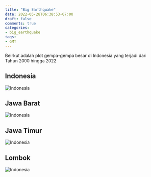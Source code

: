 ```yaml
---
title: "Big Earthquake"
date: 2022-05-28T06:38:53+07:00
draft: false
comments: true
categories:
- big_earthquake
tags:
- GMT
---
```


Beirkut adalah plot gempa-gempa besar di Indonesia yang terjadi dari Tahun 2000 hingga 2022

## Indonesia

![Indonesia](/img/Big/Indonesia1.png)
## Jawa Barat

![Indonesia](/img/Big/JB.png)


## Jawa Timur
![Indonesia](/img/Big/JT.png)

## Lombok
![Indonesia](/img/Big/NT.png)

